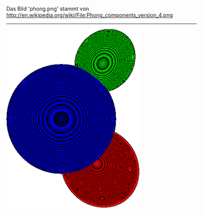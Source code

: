Das Bild 'phong.png' stammt von http://en.wikipedia.org/wiki/File:Phong_components_version_4.png
***
![Bump](https://raw.githubusercontent.com/fsglab/raytracer/master/data/img/bump.png)
